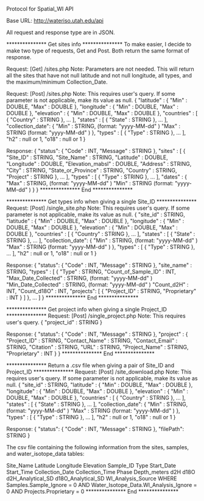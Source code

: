 Protocol for Spatial_WI API

Base URL: http://wateriso.utah.edu/api

All request and response type are in JSON.


*************** Get sites info ***************
To make easier, I decide to make two type of requests, Get and Post. Both return the same format of response.

Request:	[Get]	/sites.php
Note: Parameters are not needed.
This will return all the sites that have not null latitude and not null longitude, all types, and the maximum/minimum Collection_Date.

Request:	[Post] 	/sites.php
Note: This requires user's query. If some parameter is not applicable, make its value as null.
{
	"latitude"		:	{
							"Min"	:	DOUBLE,
							"Max"	:	DOUBLE
						},
	"longitude"		:	{
							"Min"	:	DOUBLE,
							"Max"	:	DOUBLE
						},
	"elevation"		:	{
							"Min"	:	DOUBLE,
							"Max"	:	DOUBLE
						},
	"countries"		:	[
							{
								"Country"	:	STRING
							},
							...
						],
	"states"		:	[
							{
								"State"	:	STRING
							},
							...
						],
	"collection_date":	{
							"Min"	:	STRING, 	(format: "yyyy-MM-dd" )
							"Max"	:	STRING	 	(format: "yyyy-MM-dd" )
						},
	"types"			:	[
							{
								"Type"	:	STRING
							},
							...
						],
	"h2"			:	null or 1,
	"o18"			:	null or 1
}


Response:
{
	"status": 	{
					"Code"					:	INT,
					"Message"				:	STRING
				},
	"sites" : 	[
					{
						"Site_ID"			:	STRING,
						"Site_Name"			:	STRING,
						"Latitude"			:	DOUBLE,
						"Longitude"			:	DOUBLE,
						"Elevation_mabsl"	:	DOUBLE,
						"Address"			:	STRING,
						"City"				:	STRING,
						"State_or_Province"	:	STRING,
						"Country"			:	STRING,
						"Project"			:	STRING
					},
					...
				],
	"types"	:		[
								{
									"Type" : STRING
								},
								...
							],
	"dates"	:	{
							"Max" : STRING, 	(format: "yyyy-MM-dd" )
							"Min"	:	STRING		(format: "yyyy-MM-dd" )
						}
}
***************  End  ***************

*************** Get types info when giving a single Site_ID ***************
Request:	[Post] 	/single_site.php
Note: This requires user's query. If some parameter is not applicable, make its value as null.
{
	"site_id"		:	STRING,
	"latitude"		:	{
							"Min"	:	DOUBLE,
							"Max"	:	DOUBLE
						},
	"longitude"		:	{
							"Min"	:	DOUBLE,
							"Max"	:	DOUBLE
						},
	"elevation"		:	{
							"Min"	:	DOUBLE,
							"Max"	:	DOUBLE
						},
	"countries"		:	[
							{
								"Country"	:	STRING
							},
							...
						],
	"states"		:	[
							{
								"State"	:	STRING
							},
							...
						],
	"collection_date":	{
							"Min"	:	STRING, 	(format: "yyyy-MM-dd" )
							"Max"	:	STRING	 	(format: "yyyy-MM-dd" )
						},
	"types"			:	[
							{
								"Type"	:	STRING
							},
							...
						],
	"h2"			:	null or 1,
	"o18"			:	null or 1
}

Response:
{
	"status": 	{
									"Code"		:	INT,
									"Message"	:	STRING
							},
	"site_name"	:	STRING,
	"types" : 	[
									{
										"Type"			:						STRING,
										"Count_of_Sample_ID"	:	INT,
										"Max_Date_Collected"	:	STRING, 	(format: "yyyy-MM-dd" )
										"Min_Date_Collected"	:	STRING, 	(format: "yyyy-MM-dd" )
										"Count_d2H"						:	INT,
										"Count_d18O"					:	INT,
										"projects":	[
																		{
																			"Project_ID"			: 	STRING,
																			"Proprietary"			:		INT
																		}
																]
									},
									...
							]
}
***************  End  ***************


*************** Get project info when giving a single Project_ID ***************
Request:	[Post] 	/single_project.php
Note: This requires user's query.
{
	"project_id"		:	STRING
}

Response:
{
	"status": 	{
									"Code"		:	INT,
									"Message"	:	STRING
							},
	"project" : {
									"Project_ID"			: 	STRING,
									"Contact_Name"		:		STRING,
									"Contact_Email"		:		STRING,
									"Citation"				:		STRING,
									"URL"							:		STRING,
									"Project_Name"		:		STRING,
									"Proprietary"			:		INT
							}
}
***************  End  ***************


*************** Return a .csv file when giving a pair of Site_ID and Project_ID ***************
Request:	[Post] 	/site_download.php
Note: This requires user's query. If some parameter is not applicable, make its value as null.
{
	"site_id"				: STRING,
	"latitude"		:	{
							"Min"	:	DOUBLE,
							"Max"	:	DOUBLE
						},
	"longitude"		:	{
							"Min"	:	DOUBLE,
							"Max"	:	DOUBLE
						},
	"elevation"		:	{
							"Min"	:	DOUBLE,
							"Max"	:	DOUBLE
						},
	"countries"		:	[
							{
								"Country"	:	STRING
							},
							...
						],
	"states"		:	[
							{
								"State"	:	STRING
							},
							...
						],
	"collection_date":	{
							"Min"	:	STRING, 	(format: "yyyy-MM-dd" )
							"Max"	:	STRING	 	(format: "yyyy-MM-dd" )
						},
	"types"			:	[
							{
								"Type"	:	STRING
							},
							...
						],
	"h2"			:	null or 1,
	"o18"			:	null or 1
}

Response:
{
	"status": 	{
									"Code"		:	INT,
									"Message"	:	STRING
							},
	"filePath":	STRING
}

The csv file containing the following information from the sites, samples, and water_isotope_data tables:

Site_Name
Latitude
Longitude
Elevation
Sample_ID
Type
Start_Date
Start_Time
Collection_Date
Collection_Time
Phase
Depth_meters
d2H
d18O
d2H_Analytical_SD
d18O_Analytical_SD
WI_Analysis_Source
WHERE Samples.Sample_Ignore = 0 AND Water_Isotope_Data.WI_Analysis_Ignore = 0 AND Projects.Proprietary = 0
***************  End  ***************
